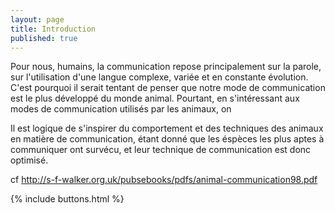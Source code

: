 ```yaml
---
layout: page
title: Introduction
published: true
---
```


Pour nous, humains, la communication repose principalement sur la parole, sur l'utilisation d'une langue complexe, variée et en constante évolution. C'est pourquoi il serait tentant de penser que notre mode de communication est le plus développé du monde animal. Pourtant, en s'intéressant aux modes de communication utilisés par les animaux, on 


Il est logique de s'inspirer du comportement et des techniques des animaux en matière de communication, étant donné que les éspèces les plus aptes à communiquer ont survécu, et leur technique de communication est donc optimisé.


cf <http://s-f-walker.org.uk/pubsebooks/pdfs/animal-communication98.pdf>

{% include buttons.html %}